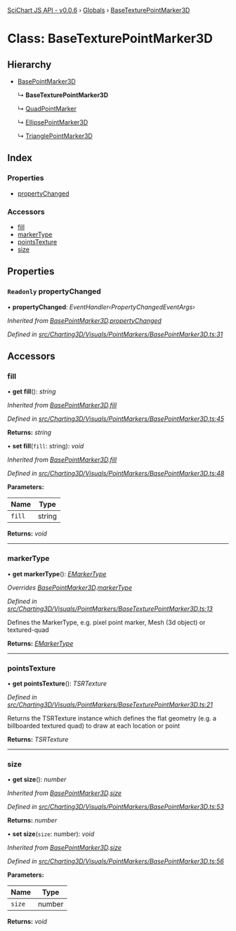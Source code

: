[SciChart JS API - v0.0.6](../README.md) › [Globals](../globals.md) › [BaseTexturePointMarker3D](basetexturepointmarker3d.md)

# Class: BaseTexturePointMarker3D

## Hierarchy

* [BasePointMarker3D](basepointmarker3d.md)

  ↳ **BaseTexturePointMarker3D**

  ↳ [QuadPointMarker](quadpointmarker.md)

  ↳ [EllipsePointMarker3D](ellipsepointmarker3d.md)

  ↳ [TrianglePointMarker3D](trianglepointmarker3d.md)

## Index

### Properties

* [propertyChanged](basetexturepointmarker3d.md#readonly-propertychanged)

### Accessors

* [fill](basetexturepointmarker3d.md#fill)
* [markerType](basetexturepointmarker3d.md#markertype)
* [pointsTexture](basetexturepointmarker3d.md#pointstexture)
* [size](basetexturepointmarker3d.md#size)

## Properties

### `Readonly` propertyChanged

• **propertyChanged**: *EventHandler‹PropertyChangedEventArgs›*

*Inherited from [BasePointMarker3D](basepointmarker3d.md).[propertyChanged](basepointmarker3d.md#readonly-propertychanged)*

*Defined in [src/Charting3D/Visuals/PointMarkers/BasePointMarker3D.ts:31](https://github.com/ABTSoftware/SciChart.Dev/blob/34ff3115c2/Web/src/SciChart/src/Charting3D/Visuals/PointMarkers/BasePointMarker3D.ts#L31)*

## Accessors

###  fill

• **get fill**(): *string*

*Inherited from [BasePointMarker3D](basepointmarker3d.md).[fill](basepointmarker3d.md#fill)*

*Defined in [src/Charting3D/Visuals/PointMarkers/BasePointMarker3D.ts:45](https://github.com/ABTSoftware/SciChart.Dev/blob/34ff3115c2/Web/src/SciChart/src/Charting3D/Visuals/PointMarkers/BasePointMarker3D.ts#L45)*

**Returns:** *string*

• **set fill**(`fill`: string): *void*

*Inherited from [BasePointMarker3D](basepointmarker3d.md).[fill](basepointmarker3d.md#fill)*

*Defined in [src/Charting3D/Visuals/PointMarkers/BasePointMarker3D.ts:48](https://github.com/ABTSoftware/SciChart.Dev/blob/34ff3115c2/Web/src/SciChart/src/Charting3D/Visuals/PointMarkers/BasePointMarker3D.ts#L48)*

**Parameters:**

Name | Type |
------ | ------ |
`fill` | string |

**Returns:** *void*

___

###  markerType

• **get markerType**(): *[EMarkerType](../enums/emarkertype.md)*

*Overrides [BasePointMarker3D](basepointmarker3d.md).[markerType](basepointmarker3d.md#markertype)*

*Defined in [src/Charting3D/Visuals/PointMarkers/BaseTexturePointMarker3D.ts:13](https://github.com/ABTSoftware/SciChart.Dev/blob/34ff3115c2/Web/src/SciChart/src/Charting3D/Visuals/PointMarkers/BaseTexturePointMarker3D.ts#L13)*

Defines the MarkerType, e.g. pixel point marker, Mesh (3d object) or textured-quad

**Returns:** *[EMarkerType](../enums/emarkertype.md)*

___

###  pointsTexture

• **get pointsTexture**(): *TSRTexture*

*Defined in [src/Charting3D/Visuals/PointMarkers/BaseTexturePointMarker3D.ts:21](https://github.com/ABTSoftware/SciChart.Dev/blob/34ff3115c2/Web/src/SciChart/src/Charting3D/Visuals/PointMarkers/BaseTexturePointMarker3D.ts#L21)*

Returns the TSRTexture instance which defines the flat geometry
(e.g. a billboarded textured quad) to draw at each location or point

**Returns:** *TSRTexture*

___

###  size

• **get size**(): *number*

*Inherited from [BasePointMarker3D](basepointmarker3d.md).[size](basepointmarker3d.md#size)*

*Defined in [src/Charting3D/Visuals/PointMarkers/BasePointMarker3D.ts:53](https://github.com/ABTSoftware/SciChart.Dev/blob/34ff3115c2/Web/src/SciChart/src/Charting3D/Visuals/PointMarkers/BasePointMarker3D.ts#L53)*

**Returns:** *number*

• **set size**(`size`: number): *void*

*Inherited from [BasePointMarker3D](basepointmarker3d.md).[size](basepointmarker3d.md#size)*

*Defined in [src/Charting3D/Visuals/PointMarkers/BasePointMarker3D.ts:56](https://github.com/ABTSoftware/SciChart.Dev/blob/34ff3115c2/Web/src/SciChart/src/Charting3D/Visuals/PointMarkers/BasePointMarker3D.ts#L56)*

**Parameters:**

Name | Type |
------ | ------ |
`size` | number |

**Returns:** *void*
